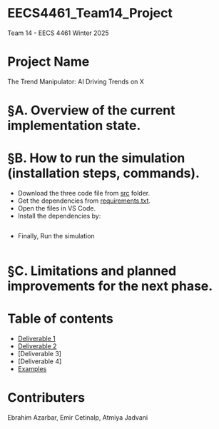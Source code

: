 # EECS4461_Team14_Project
Team 14 - EECS 4461 Winter 2025

# Project Name
The Trend Manipulator: AI Driving Trends on X

# §A. Overview of the current implementation state.

# §B. How to run the simulation (installation steps, commands).
- Download the three code file from [src](src) folder.
- Get the dependencies from [requirements.txt](requirements.txt).
- Open the files in VS Code.
- Install the dependencies by:
  ```pip install -r requirements.txt
- Finally, Run the simulation
  ```python -m solara run app.py

# §C. Limitations and planned improvements for the next phase.


# Table of contents
- [Deliverable 1](Docs/Deliverable1/)
- [Deliverable 2](Docs/Deliverable2/DEL2B_Proposal/)
- [Deliverable 3]
- [Deliverable 4]
- [Examples](Examples/)

# Contributers
Ebrahim Azarbar, Emir Cetinalp, Atmiya Jadvani
